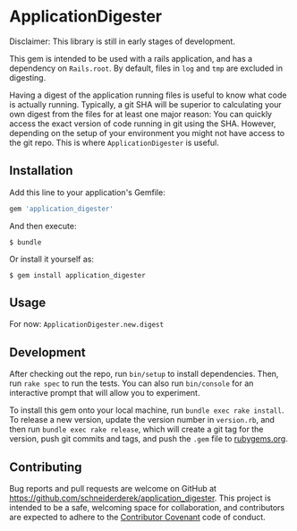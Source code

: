 # ApplicationDigester

Disclaimer: This library is still in early stages of development.

This gem is intended to be used with a rails application, and has a dependency
on `Rails.root`. By default, files in `log` and `tmp` are excluded in digesting.

Having a digest of the application running files is useful to know what code is
actually running. Typically, a git SHA will be superior to calculating your own
digest from the files for at least one major reason: You can quickly access the
exact version of code running in git using the SHA. However, depending on the
setup of your environment you might not have access to the git repo. This is
where `ApplicationDigester` is useful.

## Installation

Add this line to your application's Gemfile:

```ruby
gem 'application_digester'
```

And then execute:

    $ bundle

Or install it yourself as:

    $ gem install application_digester

## Usage

For now:
`ApplicationDigester.new.digest`


## Development

After checking out the repo, run `bin/setup` to install dependencies. Then, run `rake spec` to run the tests. You can also run `bin/console` for an interactive prompt that will allow you to experiment.

To install this gem onto your local machine, run `bundle exec rake install`. To release a new version, update the version number in `version.rb`, and then run `bundle exec rake release`, which will create a git tag for the version, push git commits and tags, and push the `.gem` file to [rubygems.org](https://rubygems.org).

## Contributing

Bug reports and pull requests are welcome on GitHub at https://github.com/schneiderderek/application_digester. This project is intended to be a safe, welcoming space for collaboration, and contributors are expected to adhere to the [Contributor Covenant](http://contributor-covenant.org) code of conduct.

